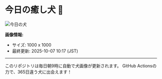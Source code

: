 # 今日の癒し犬 🐶
 
![今日の犬](https://teru-kuma.github.io/daily-character/daily.jpg?d=202510071017)

**画像情報:**
- サイズ: 1000 x 1000
- 最終更新: 2025-10-07 10:17 (JST)

---

このリポジトリは毎日朝9時に自動で犬画像が更新されます。
GitHub Actionsの力で、365日違う犬に出会えます！
